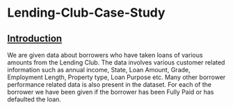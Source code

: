 # Lending-Club-Case-Study

## <ins>Introduction</ins>

We are given data about borrowers who have taken loans of various amounts from the Lending Club. The data involves various customer related information such as annual income,
State, Loan Amount, Grade, Employment Length, Property type, Loan Purpose etc. Many other borrower performance related data is also present in the dataset. For each of the borrower we have been given if the borrower has been Fully Paid or has defaulted the loan. 

